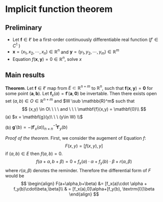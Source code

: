 

# Implicit function theorem

## Preliminary

- Let $\mathbf{f}\in \ell'$ be a first-order continuously differentiable real function ($f'\in C^1$ )
- $\mathbf{x} = (x_1,x_2,\cdots,x_n) \in \mathbb{R}^n$ and $\mathbf{y} = (y_1,y_2,\cdots,y_m)\in \mathbb{R}^m$ 
- Equation $f(\mathbf{x},\mathbf{y}) = 0 \in \mathbb{R}^n$, solve $x$ 

## Main results

**Theorem**. Let $\mathbf{f} \in \ell'$ map from $E \subset \mathbb{R}^{n+m}$ to $\mathbb{R}^n$, such that $\mathbf{f}(\mathbf{x},\mathbf{y}) = \mathbf{0}$ for some point $(\mathbf{a},\mathbf{b})$. Let $\mathbf{f}_x(a) =  \mathbf{f}'(\mathbf{a},\mathbf{0})$ be invertable. Then there exists open set $(a,b)\in O \in \mathbb{R}^{n+m}$ and $W \sub \mathbb{R}^m$ such that 
$$
(x,y) \in O\ \ \ \  and \ \ \ \mathbf{f}(x,y) = \mathbf{0}\\
$$
(a) $x = \mathbf{g}(y)\ \ \ (y\in W) \\$

(b) $\mathbf{g}'(b) = -(\mathbf{f}'_x(a))^{-1}_{n\times n}\mathbf{f}'_y(b)$

*Proof of the theorem*. First, we consider the augement of Equation $f$:
$$
F(x,y) = [f(x,y),y]
$$
if $(a,b) \in E$ then $f(a,b) = 0$.
$$
f(a+\alpha,b+\beta) = 0+ f_x(a)\cdot \alpha + f_y(b)\cdot\beta + r(\alpha,\beta)
$$
where $r(\alpha,\beta)$ denotes the reminder. Therefore the differential form of $F$ would be
$$
\begin{align}
F(a+\alpha,b+\beta) &= [f_x(a)\cdot \alpha + f_y(b)\cdot\beta,\beta]\\
& = [f_x(a),0]\alpha+[f_y(b), \textrm{I}]\beta
\end{align}
$$
